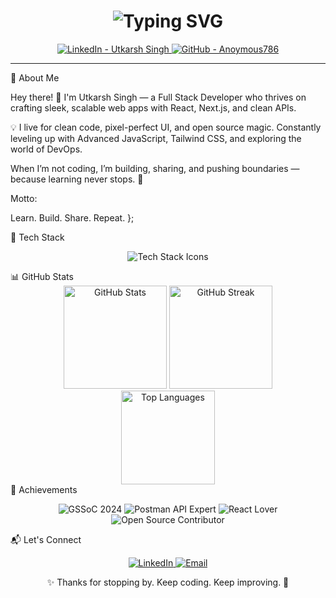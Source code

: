 <!-- Hero Header -->
<h1 align="center">
  <img src="https://readme-typing-svg.herokuapp.com?font=Fira+Code&weight=500&size=24&pause=1000&color=00FF99&center=true&vCenter=true&width=500&lines=Hi+I'm+Utkarsh+Singh;Full+Stack+Web+Developer;Passionate+Open+Source+Contributor;GSSoC+%7C+Tech+Explorer+%7C+Code+Addict" alt="Typing SVG" />
</h1>

<p align="center">
  <a href="https://www.linkedin.com/in/utkarsh746/" target="_blank" title="LinkedIn - Utkarsh Singh">
    <img src="https://img.shields.io/badge/LinkedIn-Utkarsh%20Singh-blue?style=for-the-badge&logo=linkedin" alt="LinkedIn - Utkarsh Singh" />
  </a>
  <a href="https://github.com/Anoymous786" target="_blank" title="GitHub - Anoymous786">
    <img src="https://img.shields.io/badge/GitHub-Anoymous786-black?style=for-the-badge&logo=github" alt="GitHub - Anoymous786" />
  </a>
</p>

---

🧠 About Me

Hey there! 👋 I'm Utkarsh Singh — a Full Stack Developer who thrives on crafting sleek, scalable web apps with React, Next.js, and clean APIs.

💡 I live for clean code, pixel-perfect UI, and open source magic. Constantly leveling up with Advanced JavaScript, Tailwind CSS, and exploring the world of DevOps.

When I’m not coding, I’m building, sharing, and pushing boundaries — because learning never stops. 🚀

Motto:

Learn. Build. Share. Repeat.
};

🚀 Tech Stack
<p align="center"> <img src="https://skillicons.dev/icons?i=html,css,js,ts,react,nextjs,tailwind,py,git,github,vscode,postman,firebase" alt="Tech Stack Icons" /> </p>
📊 GitHub Stats
<div align="center"> <img src="https://github-readme-stats.vercel.app/api?username=Anoymous786&theme=radical&show_icons=true&count_private=true&hide_border=true" height="165" alt="GitHub Stats" /> <img src="https://github-readme-streak-stats.herokuapp.com?user=Anoymous786&theme=radical&hide_border=true" height="165" alt="GitHub Streak" /> </div> <div align="center"> <img src="https://github-readme-stats.vercel.app/api/top-langs/?username=Anoymous786&layout=compact&theme=radical&hide_border=true" height="150" alt="Top Languages" /> </div>
🏅 Achievements
<p align="center"> <img src="https://img.shields.io/badge/GSSoC-2024-orange?style=for-the-badge&logo=git" alt="GSSoC 2024" /> <img src="https://img.shields.io/badge/Postman-API%20Expert-orange?style=for-the-badge&logo=postman" alt="Postman API Expert" /> <img src="https://img.shields.io/badge/React-Lover-61dafb?style=for-the-badge&logo=react&logoColor=black" alt="React Lover" /> <img src="https://img.shields.io/badge/Open%20Source-Contributor-brightgreen?style=for-the-badge&logo=github" alt="Open Source Contributor" /> </p>
📬 Let's Connect
<p align="center"> <a href="https://www.linkedin.com/in/utkarsh746/" target="_blank" title="LinkedIn"> <img src="https://img.shields.io/badge/-LinkedIn-blue?style=for-the-badge&logo=linkedin&logoColor=white" alt="LinkedIn" /> </a> <a href="mailto:utsi22ise@cmrit.ac.in" title="Email"> <img src="https://img.shields.io/badge/-Email-D14836?style=for-the-badge&logo=gmail&logoColor=white" alt="Email" /> </a> </p>
<p align="center"> ✨ Thanks for stopping by. Keep coding. Keep improving. 🚀 </p> 
